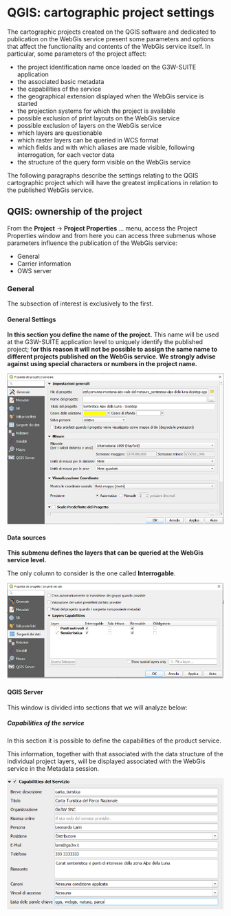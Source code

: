# QGIS: cartographic project settings
The cartographic projects created on the QGIS software and dedicated to publication on the WebGis service present some parameters and options that affect the functionality and contents of the WebGis service itself.
In particular, some parameters of the project affect:
* the project identification name once loaded on the G3W-SUITE application
* the associated basic metadata
* the capabilities of the service
* the geographical extension displayed when the WebGis service is started
* the projection systems for which the project is available
* possible exclusion of print layouts on the WebGis service
* possible exclusion of layers on the WebGis service
* which layers are questionable
* which raster layers can be queried in WCS format
* which fields and with which aliases are made visible, following interrogation, for each vector data
* the structure of the query form visible on the WebGis service
      
The following paragraphs describe the settings relating to the QGIS cartographic project which will have the greatest implications in relation to the published WebGis service.

## QGIS: ownership of the project
From the **Project** → **Project Properties** ... menu, access the Project Properties window and from here you can access three submenus whose parameters influence the publication of the WebGis service:
 * General
 * Carrier information
 * OWS server
 
### General
The subsection of interest is exclusively to the first.

#### General Settings
**In this section you define the name of the project.**
This name will be used at the G3W-SUITE application level to uniquely identify the published project; f**or this reason it will not be possible to assign the same name to different projects published on the WebGis service**.
**We strongly advise against using special characters or numbers in the project name.**

![Project title settings](../images/manual/projecttitle.png)

#### Data sources
**This submenu defines the layers that can be queried at the WebGis service level.**

The only column to consider is the one called **Interrogable**.

![Project title settings](../images/manual/datasources.png)

#### QGIS Server
This window is divided into sections that we will analyze below:

##### Capabilities of the service
In this section it is possible to define the capabilities of the product service.

This information, together with that associated with the data structure of the individual project layers, will be displayed associated with the WebGis service in the Metadata session.

![Project title settings](../images/manual/qgisservercapabilities.png)